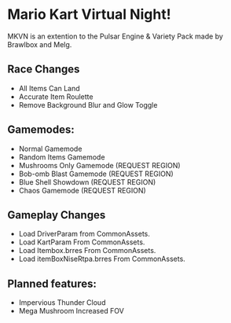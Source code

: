 # Mario Kart Virtual Night!
MKVN is an extention to the Pulsar Engine & Variety Pack made by Brawlbox and Melg.

## Race Changes
* All Items Can Land
* Accurate Item Roulette
* Remove Background Blur and Glow Toggle

## Gamemodes:
* Normal Gamemode
* Random Items Gamemode
* Mushrooms Only Gamemode (REQUEST REGION)
* Bob-omb Blast Gamemode (REQUEST REGION)
* Blue Shell Showdown (REQUEST REGION)
* Chaos Gamemode (REQUEST REGION)

## Gameplay Changes
* Load DriverParam from CommonAssets.
* Load KartParam From CommonAssets.
* Load Itembox.brres From CommonAssets.
* Load itemBoxNiseRtpa.brres From CommonAssets.

## Planned features:
* Impervious Thunder Cloud
* Mega Mushroom Increased FOV